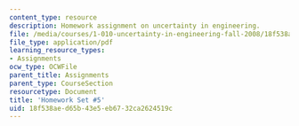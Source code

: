 ```yaml
---
content_type: resource
description: Homework assignment on uncertainty in engineering.
file: /media/courses/1-010-uncertainty-in-engineering-fall-2008/18f538aed65b43e5eb6732ca2624519c_homework_05.pdf
file_type: application/pdf
learning_resource_types:
- Assignments
ocw_type: OCWFile
parent_title: Assignments
parent_type: CourseSection
resourcetype: Document
title: 'Homework Set #5'
uid: 18f538ae-d65b-43e5-eb67-32ca2624519c
---
```

